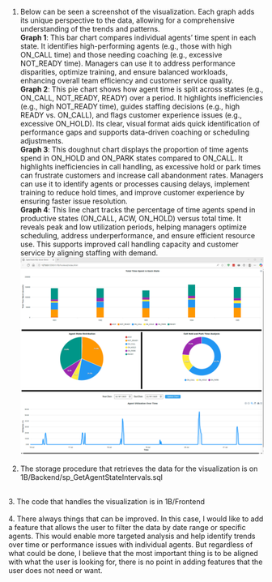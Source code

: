 1. Below can be seen a screenshot of the visualization.
Each graph adds its unique perspective to the data, allowing for a comprehensive understanding of the trends and patterns.<br>
    **Graph 1**:
    This bar chart compares individual agents’ time spent in each state. It identifies high-performing agents (e.g., those with high ON_CALL time) and those needing coaching (e.g., excessive NOT_READY time). Managers can use it to address performance disparities, optimize training, and ensure balanced workloads, enhancing overall team efficiency and customer service quality.<br>
    **Graph 2**:
    This pie chart shows how agent time is split across states (e.g., ON_CALL, NOT_READY, READY) over a period. It highlights inefficiencies (e.g., high NOT_READY time), guides staffing decisions (e.g., high READY vs. ON_CALL), and flags customer experience issues (e.g., excessive ON_HOLD). Its clear, visual format aids quick identification of performance gaps and supports data-driven coaching or scheduling adjustments.<br>
    **Graph 3**:
    This doughnut chart displays the proportion of time agents spend in ON_HOLD and ON_PARK states compared to ON_CALL. It highlights inefficiencies in call handling, as excessive hold or park times can frustrate customers and increase call abandonment rates. Managers can use it to identify agents or processes causing delays, implement training to reduce hold times, and improve customer experience by ensuring faster issue resolution.<br>
    **Graph 4**:
    This line chart tracks the percentage of time agents spend in productive states (ON_CALL, ACW, ON_HOLD) versus total time. It reveals peak and low utilization periods, helping managers optimize scheduling, address underperformance, and ensure efficient resource use. This supports improved call handling capacity and customer service by aligning staffing with demand.<br>
    ![alt text](image.png)<br>
    <br>
2. The storage procedure that retrieves the data for the visualization is on 1B/Backend/sp_GetAgentStateIntervals.sql<br>
<br>
3. The code that handles the visualization is in 1B/Frontend<br>
<br>
4. There always things that can be improved. In this case, I would like to add a feature that allows the user to filter the data by date range or specific agents. This would enable more targeted analysis and help identify trends over time or performance issues with individual agents.
But regardless of what could be done, I believe that the most important thing is to be aligned with what the user is looking for, there is no point in adding features that the user does not need or want.